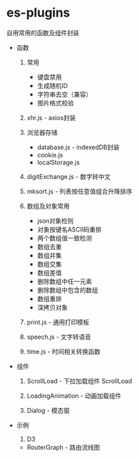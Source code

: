 # es-plugins

自用常用的函数及组件封装 

- 函数

  1. 常用 
    
     + 键盘禁用
     + 生成随机ID
     + 字符串去空（兼容）
     + 图片格式校验 
  
  2. xhr.js - axios封装 
    
  3. 浏览器存储 
    
     + database.js - indexedDB封装
     + cookie.js
     + localStorage.js
    
  4. digitExchange.js - 数字转中文 

  5. mksort.js - 列表按任意值组合升降排序
    
  6. 数组及对象常用
    
     + json对象检则
     + 对象按键名ASCII码重排
     + 两个数组值一致检测
     + 数组去重
     + 数组并集
     + 数组交集
     + 数组差值
     + 删除数组中任一元素
     + 删除数组中包含的数组
     + 数组重排
     + 深拷贝对象
    
  7. print.js - 通用打印模板 
    
  8. speech.js - 文字转语音 
    
  9. time.js - 时间相关转换函数





- 组件

  1. ScrollLoad - 下拉加载组件 ScrollLoad

  2. LoadingAnimation - 动画加载组件
    
  3. Dialog - 模态窗
    

- 示例

  1. D3
    
    + RouterGraph - 路由流线图
